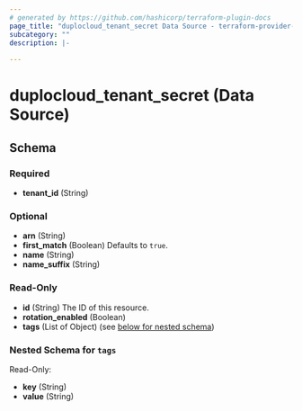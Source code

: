 ```yaml
---
# generated by https://github.com/hashicorp/terraform-plugin-docs
page_title: "duplocloud_tenant_secret Data Source - terraform-provider-duplocloud"
subcategory: ""
description: |-
  
---
```


# duplocloud_tenant_secret (Data Source)





<!-- schema generated by tfplugindocs -->
## Schema

### Required

- **tenant_id** (String)

### Optional

- **arn** (String)
- **first_match** (Boolean) Defaults to `true`.
- **name** (String)
- **name_suffix** (String)

### Read-Only

- **id** (String) The ID of this resource.
- **rotation_enabled** (Boolean)
- **tags** (List of Object) (see [below for nested schema](#nestedatt--tags))

<a id="nestedatt--tags"></a>
### Nested Schema for `tags`

Read-Only:

- **key** (String)
- **value** (String)


